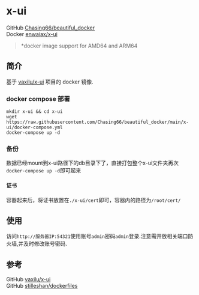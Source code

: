 # x-ui

GitHub [Chasing66/beautiful_docker](https://github.com/Chasing66/beautiful_docker)  
Docker [enwaiax/x-ui](https://hub.docker.com/r/enwaiax/x-ui)
> *docker image support for AMD64 and ARM64

## 简介
基于 [vaxilu/x-ui](https://github.com/vaxilu/x-ui) 项目的 docker 镜像.


### docker compose 部署
```shell
mkdir x-ui && cd x-ui
wget https://raw.githubusercontent.com/Chasing66/beautiful_docker/main/x-ui/docker-compose.yml
docker-compose up -d
```

### 备份
数据已经mount到x-ui路径下的db目录下了，直接打包整个x-ui文件夹再次`docker-compose up -d`即可起来

#### 证书
容器起来后，将证书放置在`./x-ui/cert`即可，容器内的路径为`/root/cert/`

## 使用
访问`http://服务器IP:54321`使用账号`admin`密码`admin`登录.注意需开放相关端口防火墙,并及时修改账号密码.

## 参考
GitHub [vaxilu/x-ui](https://github.com/vaxilu/x-ui)  
GitHub [stilleshan/dockerfiles](https://github.com/stilleshan/dockerfiles)  

